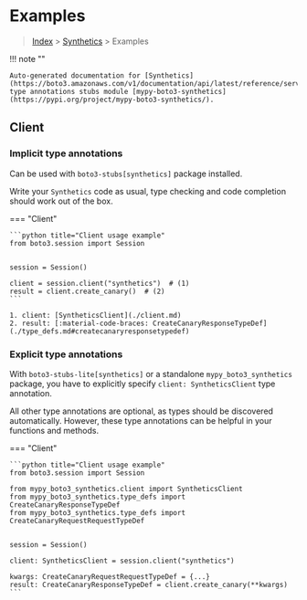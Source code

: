 # Examples

> [Index](../README.md) > [Synthetics](./README.md) > Examples

!!! note ""

    Auto-generated documentation for [Synthetics](https://boto3.amazonaws.com/v1/documentation/api/latest/reference/services/synthetics.html#Synthetics)
    type annotations stubs module [mypy-boto3-synthetics](https://pypi.org/project/mypy-boto3-synthetics/).

## Client

### Implicit type annotations

Can be used with `boto3-stubs[synthetics]` package installed.

Write your `Synthetics` code as usual,
type checking and code completion should work out of the box.


=== "Client"

    ```python title="Client usage example"
    from boto3.session import Session


    session = Session()

    client = session.client("synthetics")  # (1)
    result = client.create_canary()  # (2)
    ```

    1. client: [SyntheticsClient](./client.md)
    2. result: [:material-code-braces: CreateCanaryResponseTypeDef](./type_defs.md#createcanaryresponsetypedef) 






### Explicit type annotations

With `boto3-stubs-lite[synthetics]`
or a standalone `mypy_boto3_synthetics` package, you have to explicitly specify `client: SyntheticsClient` type annotation.

All other type annotations are optional, as types should be discovered automatically.
However, these type annotations can be helpful in your functions and methods.


=== "Client"

    ```python title="Client usage example"
    from boto3.session import Session

    from mypy_boto3_synthetics.client import SyntheticsClient
    from mypy_boto3_synthetics.type_defs import CreateCanaryResponseTypeDef
    from mypy_boto3_synthetics.type_defs import CreateCanaryRequestRequestTypeDef


    session = Session()

    client: SyntheticsClient = session.client("synthetics")

    kwargs: CreateCanaryRequestRequestTypeDef = {...}
    result: CreateCanaryResponseTypeDef = client.create_canary(**kwargs)
    ```






